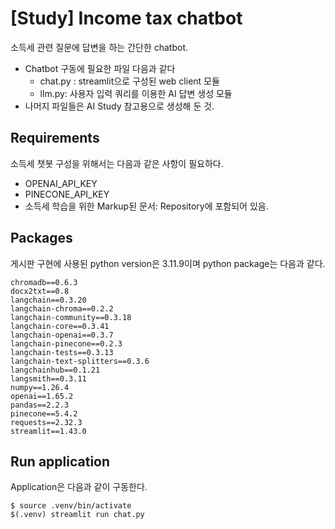 # [Study] Income tax chatbot

소득세 관련 질문에 답변을 하는 간단한 chatbot.
 - Chatbot 구동에 필요한 파일 다음과 같다
	 - chat.py : streamlit으로 구성된 web client 모듈
	 - llm.py:  사용자 입력 쿼리를 이용한 AI 답변 생성 모듈
 - 나머지 파일들은 AI Study 참고용으로 생성해 둔 것.

## Requirements

소득세 챗봇 구성을 위해서는 다음과 같은 사항이 필요하다.
 - OPENAI_API_KEY
 - PINECONE_API_KEY
 - 소득세 학습을 위한 Markup된 문서: Repository에 포함되어 있음.
 

## Packages

게시판 구현에 사용된 python version은 3.11.9이며 python package는 다음과 같다.

     
	chromadb==0.6.3    
	docx2txt==0.8    
	langchain==0.3.20  
	langchain-chroma==0.2.2  
	langchain-community==0.3.18  
	langchain-core==0.3.41  
	langchain-openai==0.3.7  
	langchain-pinecone==0.2.3  
	langchain-tests==0.3.13  
	langchain-text-splitters==0.3.6  
	langchainhub==0.1.21  
	langsmith==0.3.11   
	numpy==1.26.4   
	openai==1.65.2   
	pandas==2.2.3  
	pinecone==5.4.2    
	requests==2.32.3  
	streamlit==1.43.0  

## Run application

Application은 다음과 같이 구동한다. 

    $ source .venv/bin/activate
    $(.venv) streamlit run chat.py

